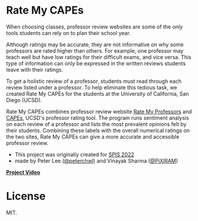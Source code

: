 # Rate My CAPEs

When choosing classes, professor review websites are some of the only tools students can rely on to plan their school year.

Although ratings may be accurate, they are not informative on why some professors are rated higher than others. For example, one professor may teach well but have low ratings for their difficult exams, and vice versa. This type of information can only be expressed in the written reviews students leave with their ratings.

To get a holistic review of a professor, students must read through each review listed under a professor. To help eliminate this tedious task, we created Rate My CAPEs for the students at the University of California, San Diego (UCSD).

Rate My CAPEs combines professor review website [Rate My Professors](https://www.ratemyprofessors.com/) and [CAPEs](https://cape.ucsd.edu/), UCSD's professor rating tool. The program runs sentiment analysis on each review of a professor and lists the most prevalent opinions felt by their students. Combining these labels with the overall numerical ratings on the two sites, Rate My CAPEs can give a more accurate and accessible professor review.


- This project was originally created for [SPIS 2022](http://spis.ucsd.edu/index.html)
- made by Peter Lee ([@peterchwl](https://github.com/peterchwl)) and Vinayak Sharma ([@PiXlRAM](https://github.com/PiXlRAM))

**[Project Video](https://drive.google.com/file/d/1sxznsueY0ZvjImuA7DEUaw6o3CvOSroT/view?usp=sharing)**

# License
MIT.
